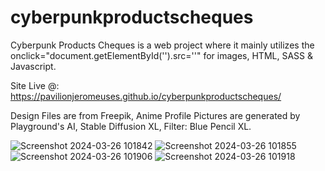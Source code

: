 # cyberpunkproductscheques
Cyberpunk Products Cheques is a web project where it mainly utilizes the onclick="document.getElementById('').src=''" for images, HTML, SASS &amp; Javascript.

Site Live @: https://pavilionjeromeuses.github.io/cyberpunkproductscheques/

Design Files are from Freepik,
Anime Profile Pictures are generated by Playground's AI, Stable Diffusion XL, Filter: Blue Pencil XL.

![Screenshot 2024-03-26 101842](https://github.com/pavilionjeromeuses/cyberpunkproductscheques/assets/155218546/8ff53613-4b09-4cce-bfe0-646c1190ba29)
![Screenshot 2024-03-26 101855](https://github.com/pavilionjeromeuses/cyberpunkproductscheques/assets/155218546/b0769a68-b946-4bdf-b3be-6a67cba81e7b)
![Screenshot 2024-03-26 101906](https://github.com/pavilionjeromeuses/cyberpunkproductscheques/assets/155218546/8d755a76-97ed-4ec3-993f-d53a64459fe5)
![Screenshot 2024-03-26 101918](https://github.com/pavilionjeromeuses/cyberpunkproductscheques/assets/155218546/3b3af18a-2877-489b-ba43-dfad1b099acf)
